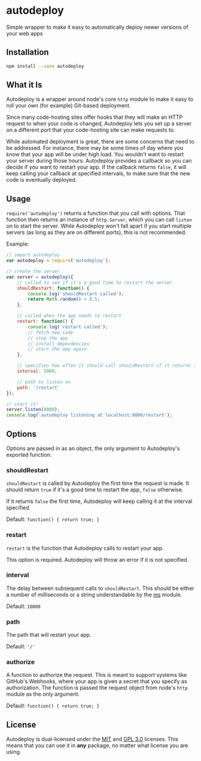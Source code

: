 autodeploy
==========

Simple wrapper to make it easy to automatically deploy newer versions of your web apps

## Installation
```bash
npm install --save autodeploy
```

## What it Is
Autodeploy is a wrapper around node's core `http` module to make it easy to
roll your own (for example) Git-based deployment.

Since many code-hosting sites offer hooks that they will make an HTTP request to
when your code is changed, Autodeploy lets you set up a server on a different
port that your code-hosting site can make requests to.

While automated deployment is great, there are some concerns that need to be
addressed. For instance, there may be some times of day where you know that your
app will be under high load. You wouldn't want to restart your server during
those hours. Autodeploy provides a callback so you can decide if you want to
restart your app. If the callback returns `false`, it will keep calling your
callback at specified intervals, to make sure that the new code is eventually
deployed.

## Usage
`require('autodeploy')` returns a function that you call with options. That
function then returns an instance of `http.Server`, which you can call `listen`
on to start the server. While Autodeploy won't fall apart if you start multiple
servers (as long as they are on different ports), this is not recommended.

Example:
```js
// import autodeploy
var autodeploy = require('autodeploy');

// create the server
var server = autodeploy({
    // called to see if it's a good time to restart the server
    shouldRestart: function() {
        console.log('shouldRestart called');
        return Math.random() > 0.5;
    },

    // called when the app needs to restart
    restart: function() {
        console.log('restart called');
        // fetch new code
        // stop the app
        // install dependencies
        // start the app again
    },

    // specifies how often it should call shouldRestart if it returns false the first time
    interval: 5000,

    // path to listen on
    path: '/restart'
});

// start it!
server.listen(8000);
console.log('autodeploy listening at localhost:8000/restart');
```

## Options
Options are passed in as an object, the only argument to Autodeploy's exported
function.

### shouldRestart
`shouldRestart` is called by Autodeploy the first time the request is made. It
should return `true` if it's a good time to restart the app, `false` otherwise.

If it returns `false` the first time, Autodeploy will keep calling it at the
interval specified.

Default: `function() { return true; }`

### restart
`restart` is the function that Autodeploy calls to restart your app.

This option is required. Autodeploy will throw an error if it is not specified.

### interval
The delay between subsequent calls to `shouldRestart`. This should be either a
number of milliseconds or a string understandable by the
[ms](http://npmjs.com/package/ms) module.

Default: `10000`

### path
The path that will restart your app.

Default: `'/'`

### authorize
A function to authorize the request. This is meant to support systems like
GitHub's Webhooks, where your app is given a secret that you specify as
authorization. The function is passed the request object from node's `http`
module as the only argument.

Default: `function() { return true; }`

## License
Autodeploy is dual-licensed under the
[MIT](http://www.opensource.org/licenses/mit-license.php) and
[GPL 3.0](http://www.opensource.org/licenses/gpl-3.0.html) licenses. This means
that you can use it in **any** package, no matter what license you are using.
